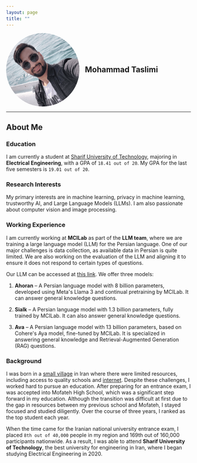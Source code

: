 ```yaml
---
layout: page
title: ""
---
```


<div style="display: flex; align-items: center;">
  <img src="assets/images/me.png" alt="My Picture" style="width: 200px; height: auto; border-radius: 50%; margin-right: 15px;">
  <h2 style="margin: 0;">Mohammad Taslimi</h2>
</div>

<hr>

## About Me

### Education

I am currently a student at [Sharif University of Technology](https://en.sharif.ir/), majoring in **Electrical Engineering**, with a GPA of `18.41 out of 20`. My GPA for the last five semesters is `19.01 out of 20`.

### Research Interests

My primary interests are in machine learning, privacy in machine learning, trustworthy AI, and Large Language Models (LLMs). I am also passionate about computer vision and image processing.

### Working Experience 

I am currently working at **MCILab** as part of the **LLM team**, where we are training a large language model (LLM) for the Persian language. One of our major challenges is data collection, as available data in Persian is quite limited. We are also working on the evaluation of the LLM and aligning it to ensure it does not respond to certain types of questions.

Our LLM can be accessed at [this link](https://llm.mcinext.org/). We offer three models:

1. **Ahoran** – A Persian language model with 8 billion parameters, developed using Meta's Llama 3 and continual pretraining by MCILab. It can answer general knowledge questions.
2. **Sialk** – A Persian language model with 1.3 billion parameters, fully trained by MCILab. It can also answer general knowledge questions.

3. **Ava** – A Persian language model with 13 billion parameters, based on Cohere's Aya model, fine-tuned by MCILab. It is specialized in answering general knowledge and Retrieval-Augmented Generation (RAG) questions.

### Background

I was born in a [small village](https://maps.app.goo.gl/YhUNTv7QLVnVc4VKA) in Iran where there were limited resources, including access to quality schools and [internet](https://shorturl.at/ZfO0h). Despite these challenges, I worked hard to pursue an education. After preparing for an entrance exam, I was accepted into Mofateh High School, which was a significant step forward in my education. Although the transition was difficult at first due to the gap in resources between my previous school and Mofateh, I stayed focused and studied diligently. Over the course of three years, I ranked as the top student each year.

When the time came for the Iranian national university entrance exam, I placed `8th out of 40,000` people in my region and 169th out of 160,000 participants nationwide. As a result, I was able to attend **Sharif University of Technology**, the best university for engineering in Iran, where I began studying Electrical Engineering in 2020.
